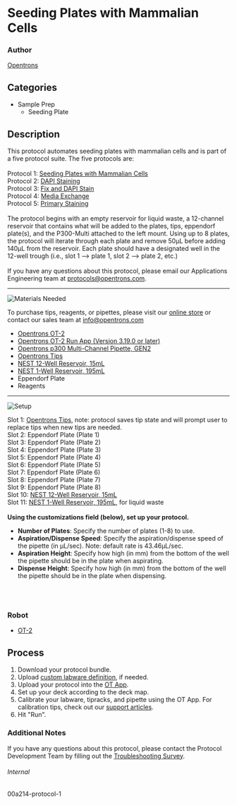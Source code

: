 # Seeding Plates with Mammalian Cells

### Author
[Opentrons](https://opentrons.com/)



## Categories
* Sample Prep
	* Seeding Plate


## Description
This protocol automates seeding plates with mammalian cells and is part of a five protocol suite. The five protocols are:</br>
</br>
Protocol 1: [Seeding Plates with Mammalian Cells](https://develop.protocols.opentrons.com/protocol/00a214-protocol-1)</br>
Protocol 2: [DAPI Staining](https://develop.protocols.opentrons.com/protocol/00a214-protocol-2)</br>
Protocol 3: [Fix and DAPI Stain](https://develop.protocols.opentrons.com/protocol/00a214-protocol-3)</br>
Protocol 4: [Media Exchange](https://develop.protocols.opentrons.com/protocol/00a214-protocol-4)</br>
Protocol 5: [Primary Staining](https://develop.protocols.opentrons.com/protocol/00a214-protocol-5)</br>
</br>
The protocol begins with an empty reservoir for liquid waste, a 12-channel reservoir that contains what will be added to the plates, tips, eppendorf plate(s), and the P300-Multi attached to the left mount. Using up to 8 plates, the protocol will iterate through each plate and remove 50µL before adding 140µL from the reservoir. Each plate should have a designated well in the 12-well trough (i.e., slot 1 --> plate 1, slot 2 --> plate 2, etc.)</br>
</br>
If you have any questions about this protocol, please email our Applications Engineering team at [protocols@opentrons.com](mailto:protocols@opentrons.com).

---
![Materials Needed](https://s3.amazonaws.com/opentrons-protocol-library-website/custom-README-images/001-General+Headings/materials.png)

To purchase tips, reagents, or pipettes, please visit our [online store](https://shop.opentrons.com/) or contact our sales team at [info@opentrons.com](mailto:info@opentrons.com)

* [Opentrons OT-2](https://shop.opentrons.com/collections/ot-2-robot/products/ot-2)
* [Opentrons OT-2 Run App (Version 3.19.0 or later)](https://opentrons.com/ot-app/)
* [Opentrons p300 Multi-Channel Pipette, GEN2](https://shop.opentrons.com/collections/ot-2-pipettes/products/8-channel-electronic-pipette)
* [Opentrons Tips](https://shop.opentrons.com/collections/opentrons-tips)
* [NEST 12-Well Reservoir, 15mL](https://shop.opentrons.com/collections/verified-labware/products/nest-12-well-reservoir-15-ml)
* [NEST 1-Well Reservoir, 195mL](https://shop.opentrons.com/collections/verified-labware/products/nest-1-well-reservoir-195-ml)
* Eppendorf Plate
* Reagents



---
![Setup](https://s3.amazonaws.com/opentrons-protocol-library-website/custom-README-images/001-General+Headings/Setup.png)

Slot 1: [Opentrons Tips](https://shop.opentrons.com/collections/opentrons-tips), note: protocol saves tip state and will prompt user to replace tips when new tips are needed.
</br>
Slot 2: Eppendorf Plate (Plate 1)
</br>
Slot 3: Eppendorf Plate (Plate 2)
</br>
Slot 4: Eppendorf Plate (Plate 3)
</br>
Slot 5: Eppendorf Plate (Plate 4)
</br>
Slot 6: Eppendorf Plate (Plate 5)
</br>
Slot 7: Eppendorf Plate (Plate 6)
</br>
Slot 8: Eppendorf Plate (Plate 7)
</br>
Slot 9: Eppendorf Plate (Plate 8)
</br>
Slot 10: [NEST 12-Well Reservoir, 15mL](https://shop.opentrons.com/collections/verified-labware/products/nest-12-well-reservoir-15-ml)
</br>
Slot 11: [NEST 1-Well Reservoir, 195mL](https://shop.opentrons.com/collections/verified-labware/products/nest-1-well-reservoir-195-ml), for liquid waste
</br>
</br>
**Using the customizations field (below), set up your protocol.**
* **Number of Plates**: Specify the number of plates (1-8) to use.
* **Aspiration/Dispense Speed**: Specify the aspiration/dispense speed of the pipette (in µL/sec). Note: default rate is 43.46µL/sec.
* **Aspiration Height**: Specify how high (in mm) from the bottom of the well the pipette should be in the plate when aspirating.
* **Dispense Height**: Specify how high (in mm) from the bottom of the well the pipette should be in the plate when dispensing.
</br>
</br>

### Robot
* [OT-2](https://opentrons.com/ot-2)

## Process

1. Download your protocol bundle.
2. Upload [custom labware definition](https://support.opentrons.com/en/articles/3136506-using-labware-in-your-protocols), if needed.
3. Upload your protocol into the [OT App](https://opentrons.com/ot-app).
4. Set up your deck according to the deck map.
5. Calibrate your labware, tipracks, and pipette using the OT App. For calibration tips, check out our [support articles](https://support.opentrons.com/en/collections/1559720-guide-for-getting-started-with-the-ot-2).
6. Hit "Run".

### Additional Notes
If you have any questions about this protocol, please contact the Protocol Development Team by filling out the [Troubleshooting Survey](https://protocol-troubleshooting.paperform.co/).

###### Internal
00a214-protocol-1
